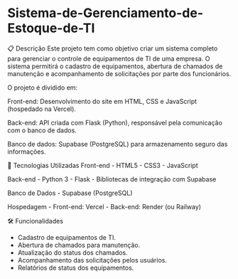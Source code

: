 # Sistema-de-Gerenciamento-de-Estoque-de-TI

📋 Descrição
Este projeto tem como objetivo criar um sistema completo para gerenciar o controle de equipamentos de TI de uma empresa.
O sistema permitirá o cadastro de equipamentos, abertura de chamados de manutenção e acompanhamento de solicitações por parte dos funcionários.

O projeto é dividido em:

Front-end: Desenvolvimento do site em HTML, CSS e JavaScript (hospedado na Vercel).

Back-end: API criada com Flask (Python), responsável pela comunicação com o banco de dados.

Banco de dados: Supabase (PostgreSQL) para armazenamento seguro das informações.

🚀 Tecnologias Utilizadas
  Front-end
    - HTML5
    - CSS3
    - JavaScript
  
  Back-end
    - Python 3
    - Flask
    - Bibliotecas de integração com Supabase

  Banco de Dados
    - Supabase (PostgreSQL)

  Hospedagem
    - Front-end: Vercel
    - Back-end: Render (ou Railway)

🛠 Funcionalidades
  - Cadastro de equipamentos de TI.
  - Abertura de chamados para manutenção.
  - Atualização do status dos chamados.
  - Acompanhamento das solicitações pelos usuários.
  - Relatórios de status dos equipamentos.
